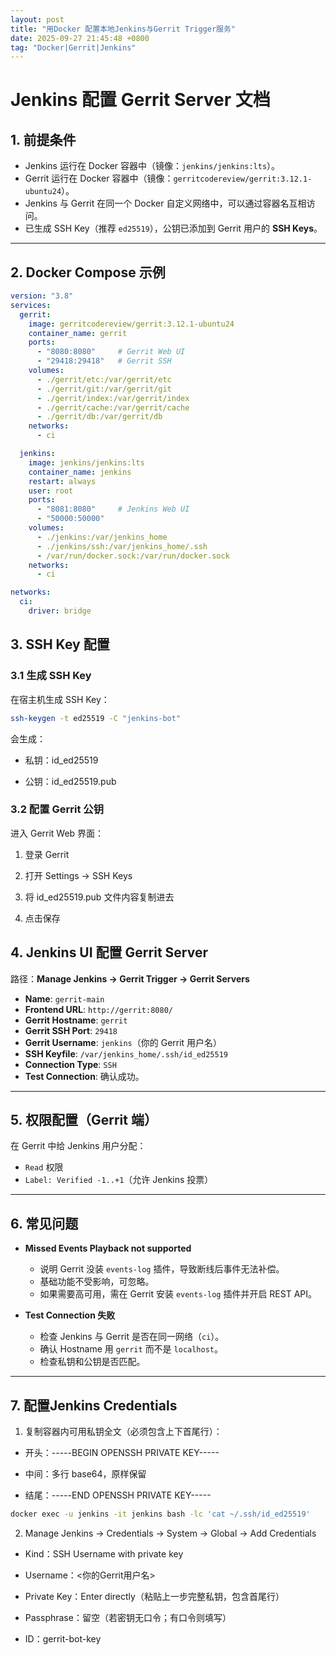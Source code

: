 ```yaml
---
layout: post
title: "用Docker 配置本地Jenkins与Gerrit Trigger服务"
date: 2025-09-27 21:45:48 +0800
tag: "Docker|Gerrit|Jenkins"
---
```


# Jenkins 配置 Gerrit Server 文档

## 1. 前提条件
- Jenkins 运行在 Docker 容器中（镜像：`jenkins/jenkins:lts`）。
- Gerrit 运行在 Docker 容器中（镜像：`gerritcodereview/gerrit:3.12.1-ubuntu24`）。
- Jenkins 与 Gerrit 在同一个 Docker 自定义网络中，可以通过容器名互相访问。
- 已生成 SSH Key（推荐 `ed25519`），公钥已添加到 Gerrit 用户的 **SSH Keys**。

---

## 2. Docker Compose 示例

```yaml
version: "3.8"
services:
  gerrit:
    image: gerritcodereview/gerrit:3.12.1-ubuntu24
    container_name: gerrit
    ports:
      - "8080:8080"     # Gerrit Web UI
      - "29418:29418"   # Gerrit SSH
    volumes:
      - ./gerrit/etc:/var/gerrit/etc
      - ./gerrit/git:/var/gerrit/git
      - ./gerrit/index:/var/gerrit/index
      - ./gerrit/cache:/var/gerrit/cache
      - ./gerrit/db:/var/gerrit/db
    networks:
      - ci

  jenkins:
    image: jenkins/jenkins:lts
    container_name: jenkins
    restart: always
    user: root
    ports:
      - "8081:8080"     # Jenkins Web UI
      - "50000:50000"
    volumes:
      - ./jenkins:/var/jenkins_home
      - ./jenkins/ssh:/var/jenkins_home/.ssh
      - /var/run/docker.sock:/var/run/docker.sock
    networks:
      - ci

networks:
  ci:
    driver: bridge
```

## 3. SSH Key 配置

### 3.1 生成 SSH Key
在宿主机生成 SSH Key：

```bash
ssh-keygen -t ed25519 -C "jenkins-bot"
```
会生成：

 - 私钥：id_ed25519

 - 公钥：id_ed25519.pub

### 3.2 配置 Gerrit 公钥

进入 Gerrit Web 界面：

1. 登录 Gerrit

2. 打开 Settings → SSH Keys

3. 将 id_ed25519.pub 文件内容复制进去

4. 点击保存


## 4. Jenkins UI 配置 Gerrit Server

路径：**Manage Jenkins → Gerrit Trigger → Gerrit Servers**

- **Name**: `gerrit-main`
- **Frontend URL**: `http://gerrit:8080/`
- **Gerrit Hostname**: `gerrit`
- **Gerrit SSH Port**: `29418`
- **Gerrit Username**: `jenkins`（你的 Gerrit 用户名）
- **SSH Keyfile**: `/var/jenkins_home/.ssh/id_ed25519`
- **Connection Type**: `SSH`
- **Test Connection**: 确认成功。

---

## 5. 权限配置（Gerrit 端）

在 Gerrit 中给 Jenkins 用户分配：

- `Read` 权限
- `Label: Verified -1..+1`（允许 Jenkins 投票）

---

## 6. 常见问题

- **Missed Events Playback not supported**  
  - 说明 Gerrit 没装 `events-log` 插件，导致断线后事件无法补偿。  
  - 基础功能不受影响，可忽略。  
  - 如果需要高可用，需在 Gerrit 安装 `events-log` 插件并开启 REST API。

- **Test Connection 失败**  
  - 检查 Jenkins 与 Gerrit 是否在同一网络（`ci`）。  
  - 确认 Hostname 用 `gerrit` 而不是 `localhost`。  
  - 检查私钥和公钥是否匹配。

---


## 7. 配置Jenkins Credentials

1. 复制容器内可用私钥全文（必须包含上下首尾行）：
- 开头：-----BEGIN OPENSSH PRIVATE KEY-----

 - 中间：多行 base64，原样保留

 - 结尾：-----END OPENSSH PRIVATE KEY-----

```bash
docker exec -u jenkins -it jenkins bash -lc 'cat ~/.ssh/id_ed25519'
```

2. Manage Jenkins → Credentials → System → Global → Add Credentials

 - Kind：SSH Username with private key

- Username：<你的Gerrit用户名>

- Private Key：Enter directly（粘贴上一步完整私钥，包含首尾行）

- Passphrase：留空（若密钥无口令；有口令则填写）

- ID：gerrit-bot-key


